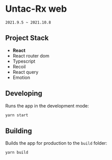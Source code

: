# Untac-Rx web

```
2021.9.5 ~ 2021.10.8
```

## Project Stack

- **React**
- React router dom
- Typescript
- Recoil
- React query
- Emotion

## Developing

Runs the app in the development mode:

```bash
yarn start
```

## Building

Builds the app for production to the `build` folder:

```bash
yarn build
```
